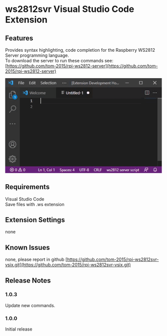 # ws2812svr Visual Studio Code Extension

## Features

Provides syntax highlighting, code completion for the Raspberry WS2812 Server programming language.  
To download the server to run these commands see:
[https://github.com/tom-2015/rpi-ws2812-server](https://github.com/tom-2015/rpi-ws2812-server)

![Demo](demo.gif)

## Requirements

Visual Studio Code  
Save files with .ws extension

## Extension Settings

none

## Known Issues

none, please report in github [https://github.com/tom-2015/rpi-ws2812svr-vsix.git](https://github.com/tom-2015/rpi-ws2812svr-vsix.git)

## Release Notes

### 1.0.3

Update new commands.

### 1.0.0

Initial release